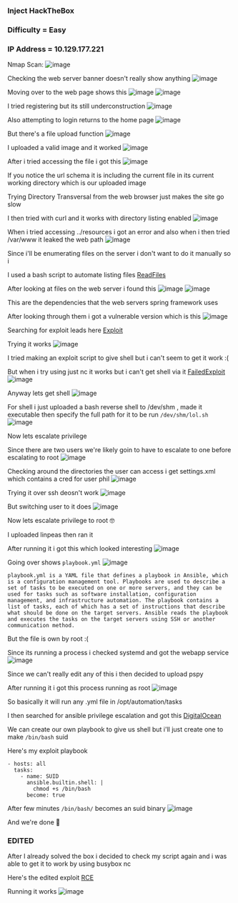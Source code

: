 <h3> Inject HackTheBox </h3>

### Difficulty = Easy

### IP Address = 10.129.177.221

Nmap Scan:
![image](https://user-images.githubusercontent.com/127159644/224515453-6958e5a4-ca20-4084-ac6e-5be0585d8ee5.png)

Checking the web server banner doesn't really show anything
![image](https://user-images.githubusercontent.com/127159644/224515492-6327037e-fc63-40ac-b1b7-2f2762729059.png)

Moving over to the web page shows this
![image](https://user-images.githubusercontent.com/127159644/224515512-0b339d81-9534-492b-90c7-713a37e98088.png)
![image](https://user-images.githubusercontent.com/127159644/224515517-2efb83b0-829a-48be-bd68-5d7d93c093ba.png)

I tried registering but its still underconstruction
![image](https://user-images.githubusercontent.com/127159644/224515555-e0758eb4-2a10-4e84-9753-ada6e2ecd3b7.png)

Also attempting to login returns to the home page
![image](https://user-images.githubusercontent.com/127159644/224515573-a052514c-00e2-4453-99c1-07c74c3220e7.png)

But there's a file upload function
![image](https://user-images.githubusercontent.com/127159644/224515583-4653603d-fb3f-4ef2-877c-c5869615611b.png)

I uploaded a valid image and it worked
![image](https://user-images.githubusercontent.com/127159644/224515599-2c33164e-c3f1-4175-ba66-13874a66319d.png)

After i tried accessing the file i got this
![image](https://user-images.githubusercontent.com/127159644/224515619-c8a1aa2a-0a6b-472b-bedd-dcfd1ee2fe69.png)

If you notice the url schema it is including the current file in its current working directory which is our uploaded image

Trying Directory Transversal from the web browser just makes the site go slow

I then tried with curl and it works with directory listing enabled
![image](https://user-images.githubusercontent.com/127159644/224515668-97d86cfa-5e8d-48fc-9d9e-e08ea8f367dc.png)

When i tried accessing ../resources i got an error and also when i then tried /var/www it leaked the web path
![image](https://user-images.githubusercontent.com/127159644/224515721-7cf0899d-1c46-46f4-9ed4-38fc9fc2ff8e.png)

Since i'll be enumerating files on the server i don't want to do it manually so i 
 
I used a bash script to automate listing files [ReadFiles](https://github.com/markuched13/markuched13.github.io/blob/main/solvescript/htb/b2b/inject/readfiles.sh)

After looking at files on the web server i found this
![image](https://user-images.githubusercontent.com/127159644/224521753-d1ba120f-7efb-4674-9f61-28bbd1db7134.png)
![image](https://user-images.githubusercontent.com/127159644/224521758-07b9d481-5134-4ed8-8c89-f1c96a805ac3.png)

This are the dependencies that the web servers spring framework uses

After looking through them i got a vulnerable version which is this
![image](https://user-images.githubusercontent.com/127159644/224521906-c3763fdc-1bff-4e15-a405-ff58afdecc68.png)

Searching for exploit leads here [Exploit](https://github.com/me2nuk/CVE-2022-22963)

Trying it works
![image](https://user-images.githubusercontent.com/127159644/224523573-9ba444c3-7be1-4004-baf1-0a5cfd1b628c.png)

I tried making an exploit script to give shell but i can't seem to get it work :( 

But when i try using just nc it works but i can't get shell via it [FailedExploit](https://github.com/markuched13/markuched13.github.io/blob/main/solvescript/htb/b2b/inject/failed_exp.py)
![image](https://user-images.githubusercontent.com/127159644/224523610-11bff5c4-67fd-4bf1-8649-debb40131f83.png)

Anyway lets get shell 
![image](https://user-images.githubusercontent.com/127159644/224523936-c4d4f2ff-54c4-4887-bc1d-9f32407e04cd.png)

For shell i just uploaded a bash reverse shell to /dev/shm , made it executable then specify the full path for it to be run `/dev/shm/lol.sh`
![image](https://user-images.githubusercontent.com/127159644/224524020-3af2d86c-9f50-4e1e-a501-b954de059975.png)

Now lets escalate privilege

Since there are two users we're likely goin to have to escalate to one before escalating to root
![image](https://user-images.githubusercontent.com/127159644/224524036-a2bd3f35-7eae-4084-91a7-1e160c7bad35.png)

Checking around the directories the user can access i get settings.xml which contains a cred for user phil
![image](https://user-images.githubusercontent.com/127159644/224524099-4d1daeac-d3bf-4a91-aa25-5bc593d6832d.png)

Trying it over ssh deosn't work
![image](https://user-images.githubusercontent.com/127159644/224524155-64aacd7b-31c6-42ba-a4ba-c895514eee7e.png)

But switching user to it does
![image](https://user-images.githubusercontent.com/127159644/224524163-ef78f2fa-fd4d-45a1-8983-68c8b278b68f.png)

Now lets escalate privilege to root 🤓

I uploaded linpeas then ran it

After running it i got this which looked interesting
![image](https://user-images.githubusercontent.com/127159644/224524363-0f219c64-4794-4e62-b625-dec8d483cbec.png)

Going over shows `playbook.yml`
![image](https://user-images.githubusercontent.com/127159644/224524379-0db571e9-465c-4b74-8e26-638b97cccbec.png)

```
playbook.yml is a YAML file that defines a playbook in Ansible, which is a configuration management tool. Playbooks are used to describe a set of tasks to be executed on one or more servers, and they can be used for tasks such as software installation, configuration management, and infrastructure automation. The playbook contains a list of tasks, each of which has a set of instructions that describe what should be done on the target servers. Ansible reads the playbook and executes the tasks on the target servers using SSH or another communication method.
```

But the file is own by root :(

Since its running a process i checked systemd and got the webapp service 
![image](https://user-images.githubusercontent.com/127159644/224524558-11a56e9d-e5c2-410e-bf7e-2b7f63ce38b0.png)

Since we can't really edit any of this i then decided to upload pspy

After running it i got this process running as root
![image](https://user-images.githubusercontent.com/127159644/224524827-ae04b6d2-e7ef-4f1d-a058-e52a6310d496.png)

So basically it will run any .yml file in /opt/automation/tasks

I then searched for ansible privilege escalation and got this [DigitalOcean](https://www.digitalocean.com/community/tutorials/understanding-privilege-escalation-in-ansible-playbooks)

We can create our own playbook to give us shell but i'll just create one to make `/bin/bash` suid

Here's my exploit playbook

```
- hosts: all
  tasks:
    - name: SUID
      ansible.builtin.shell: |
        chmod +s /bin/bash
      become: true
```

After few minutes `/bin/bash/` becomes an suid binary
![image](https://user-images.githubusercontent.com/127159644/224525119-10cbfc53-0ca4-4af9-8b34-7de311125eed.png)

And we're done 👻

### EDITED

After I already solved the box i decided to check my script again and i was able to get it to work by using busybox nc 

Here's the edited exploit [RCE](https://github.com/markuched13/markuched13.github.io/blob/main/solvescript/htb/b2b/inject/exploit.py)

Running it works
![image](https://user-images.githubusercontent.com/127159644/224525643-fa0af20b-482b-4123-a0f7-cd23a148043e.png)

